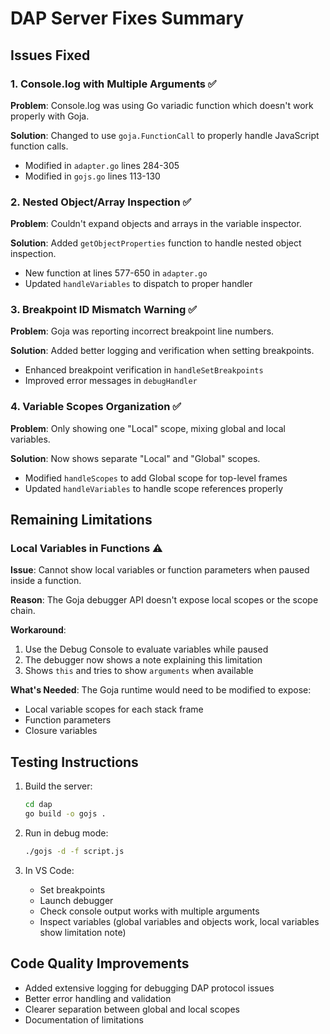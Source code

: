 # DAP Server Fixes Summary

## Issues Fixed

### 1. Console.log with Multiple Arguments ✅
**Problem**: Console.log was using Go variadic function which doesn't work properly with Goja.

**Solution**: Changed to use `goja.FunctionCall` to properly handle JavaScript function calls.
- Modified in `adapter.go` lines 284-305
- Modified in `gojs.go` lines 113-130

### 2. Nested Object/Array Inspection ✅
**Problem**: Couldn't expand objects and arrays in the variable inspector.

**Solution**: Added `getObjectProperties` function to handle nested object inspection.
- New function at lines 577-650 in `adapter.go`
- Updated `handleVariables` to dispatch to proper handler

### 3. Breakpoint ID Mismatch Warning ✅
**Problem**: Goja was reporting incorrect breakpoint line numbers.

**Solution**: Added better logging and verification when setting breakpoints.
- Enhanced breakpoint verification in `handleSetBreakpoints`
- Improved error messages in `debugHandler`

### 4. Variable Scopes Organization ✅
**Problem**: Only showing one "Local" scope, mixing global and local variables.

**Solution**: Now shows separate "Local" and "Global" scopes.
- Modified `handleScopes` to add Global scope for top-level frames
- Updated `handleVariables` to handle scope references properly

## Remaining Limitations

### Local Variables in Functions ⚠️
**Issue**: Cannot show local variables or function parameters when paused inside a function.

**Reason**: The Goja debugger API doesn't expose local scopes or the scope chain.

**Workaround**: 
1. Use the Debug Console to evaluate variables while paused
2. The debugger now shows a note explaining this limitation
3. Shows `this` and tries to show `arguments` when available

**What's Needed**: The Goja runtime would need to be modified to expose:
- Local variable scopes for each stack frame
- Function parameters
- Closure variables

## Testing Instructions

1. Build the server:
   ```bash
   cd dap
   go build -o gojs .
   ```

2. Run in debug mode:
   ```bash
   ./gojs -d -f script.js
   ```

3. In VS Code:
   - Set breakpoints
   - Launch debugger
   - Check console output works with multiple arguments
   - Inspect variables (global variables and objects work, local variables show limitation note)

## Code Quality Improvements

- Added extensive logging for debugging DAP protocol issues
- Better error handling and validation
- Clearer separation between global and local scopes
- Documentation of limitations